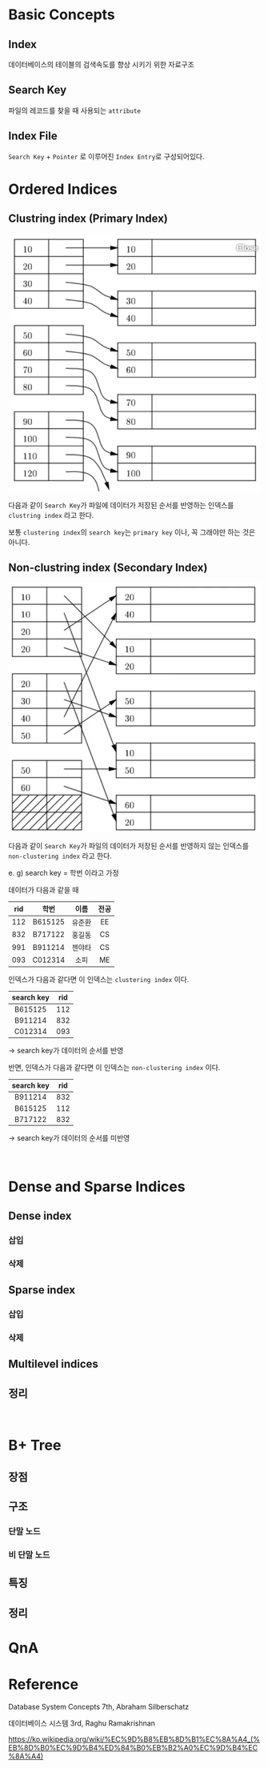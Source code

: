 <!-- @format -->

# Basic Concepts

## Index

데이터베이스의 테이블의 검색속도를 향상 시키기 위한 자료구조

## Search Key

파일의 레코드를 찾을 때 사용되는 `attribute`

## Index File

`Search Key` + `Pointer` 로 이루어진 `Index Entry`로 구성되어있다.

# Ordered Indices

## Clustring index (Primary Index)

![clustering-index](img/Clustering-Index.png)

다음과 같이 `Search Key`가 파일에 데이터가 저장된 순서를 반영하는 인덱스를 `clustring index` 라고 한다.

보통 `clustering index`의 `search key`는 `primary key` 이나, 꼭 그래야만 하는 것은 아니다.

## Non-clustring index (Secondary Index)

![non-clustering-index](img/Non-Clustering-Index.png)

다음과 같이 `Search Key`가 파일의 데이터가 저장된 순서를 반영하지 않는 인덱스를 `non-clustering index` 라고 한다.

e. g) search key = 학번 이라고 가정

데이터가 다음과 같을 때

| rid |  학번   |  이름  | 전공 |
| :-: | :-----: | :----: | :--: |
| 112 | B615125 | 유준환 |  EE  |
| 832 | B717122 | 홍길동 |  CS  |
| 991 | B911214 | 젠야타 |  CS  |
| 093 | C012314 |  소피  |  ME  |

인덱스가 다음과 같다면 이 인덱스는 `clustering index` 이다.

| search key | rid |
| :--------: | :-: |
|  B615125   | 112 |
|  B911214   | 832 |
|  C012314   | 093 |

-> search key가 데이터의 순서를 반영

반면, 인덱스가 다음과 같다면 이 인덱스는 `non-clustering index` 이다.

| search key | rid |
| :--------: | :-: |
|  B911214   | 832 |
|  B615125   | 112 |
|  B717122   | 832 |

-> search key가 데이터의 순서를 미반영

<br />

# Dense and Sparse Indices

## Dense index

### 삽입

### 삭제

## Sparse index

### 삽입

### 삭제

## Multilevel indices

## 정리

<br />

# B+ Tree

## 장점

## 구조

### 단말 노드

### 비 단말 노드

## 특징

## 정리

# QnA

# Reference

Database System Concepts 7th, Abraham Silberschatz

데이터베이스 시스템 3rd, Raghu Ramakrishnan

https://ko.wikipedia.org/wiki/%EC%9D%B8%EB%8D%B1%EC%8A%A4_(%EB%8D%B0%EC%9D%B4%ED%84%B0%EB%B2%A0%EC%9D%B4%EC%8A%A4)
